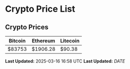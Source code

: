 # Crypto Price List

## Crypto Prices
| Bitcoin | Ethereum | Litecoin |
| ------- | -------- | -------- |
| $83753 | $1906.28 | $90.38 |
**Last Updated:** 2025-03-16 16:58 UTC
**Last Updated:** $DATE$
